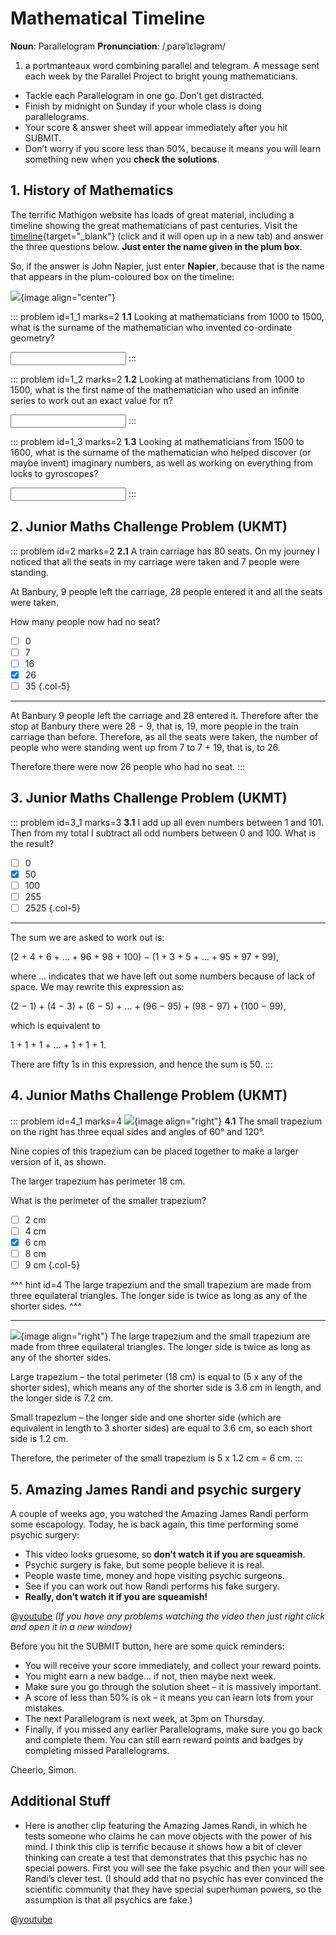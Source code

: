 # Mathematical Timeline

<div class="dictionary">

__Noun__: Parallelogram
__Pronunciation__: /ˌparəˈlɛləɡram/

1. a portmanteaux word combining parallel and telegram. A message sent each
week by the Parallel Project to bright young mathematicians.

</div>

*	Tackle each Parallelogram in one go. Don’t get distracted.
*	Finish by midnight on Sunday if your whole class is doing parallelograms.
*	Your score & answer sheet will appear immediately after you hit SUBMIT.
*	Don’t worry if you score less than 50%, because it means you will learn something new when you __check the solutions__.


## 1. History of Mathematics

The terrific Mathigon website has loads of great material, including a timeline showing the great mathematicians of past centuries. Visit the [timeline](https://mathigon.org/timeline){target="_blank"} (click and it will open up in a new tab) and answer the three questions below. __Just enter the name given in the plum box__.

So, if the answer is John Napier, just enter __Napier__, because that is the name that appears in the plum-coloured box on the timeline:

![](/resources/8-30-mathematical-timeline/1-napier.png){image align="center"}

::: problem id=1_1 marks=2
__1.1__ Looking at mathematicians from 1000 to 1500, what is the surname of the mathematician who invented co-ordinate geometry?

<input type="text" solution="ORESME"/>
:::

::: problem id=1_2 marks=2
__1.2__ Looking at mathematicians from 1000 to 1500, what is the first name of the mathematician who used an infinite series to work out an exact value for π?

<input type="text" solution="MADHAVA"/>
:::

::: problem id=1_3 marks=2
__1.3__ Looking at mathematicians from 1500 to 1600, what is the surname of the mathematician who helped discover (or maybe invent) imaginary numbers, as well as working on everything from locks to gyroscopes?

<input type="text" solution="CARDANO"/>
:::


## 2. Junior Maths Challenge Problem (UKMT)
<!--- 2018 (2) --->

::: problem id=2 marks=2
__2.1__ A train carriage has 80 seats. On my journey I noticed that all the seats in my carriage were taken and 7 people were standing.  

At Banbury, 9 people left the carriage, 28 people entered it and all the seats were taken.  

How many people now had no seat?

* [ ] 0
* [ ] 7
* [ ] 16
* [x] 26
* [ ] 35
{.col-5}

---

At Banbury 9 people left the carriage and 28 entered it. Therefore after the stop at Banbury there were 28 − 9, that is, 19, more people in the train carriage than before. Therefore, as all the seats were taken, the number of people who were standing went up from 7 to 7 + 19, that is, to 26.  

Therefore there were now 26 people who had no seat.
:::


## 3. Junior Maths Challenge Problem (UKMT)
<!--- 2017 (17) --->

::: problem id=3_1 marks=3
__3.1__ I add up all even numbers between 1 and 101. Then from my total I subtract all odd numbers between 0 and 100. What is the result?

* [ ] 0
* [x] 50
* [ ] 100
* [ ] 255
* [ ] 2525
{.col-5}

---

The sum we are asked to work out is:  

(2 + 4 + 6 + ... + 96 + 98 + 100) − (1 + 3 + 5 + ... + 95 + 97 + 99),  

where ... indicates that we have left out some numbers because of lack of space. We may rewrite this expression as:  

(2 − 1) + (4 − 3) + (6 − 5) + ... + (96 − 95) + (98 − 97) + (100 − 99),  

which is equivalent to  

1 + 1 + 1 + ... + 1 + 1 + 1.  

There are fifty 1s in this expression, and hence the sum is 50.
:::


## 4. Junior Maths Challenge Problem (UKMT)
<!--- 2017 (21) --->

::: problem id=4_1 marks=4
![](/resources/8-30-mathematical-timeline/4-trapezium.png){image align="right"}
__4.1__ The small trapezium on the right has three equal sides and angles of 60° and 120°.  

Nine copies of this trapezium can be placed together to make a larger version of it, as shown.  

The larger trapezium has perimeter 18 cm.  

What is the perimeter of the smaller trapezium?

* [ ] 2 cm
* [ ] 4 cm
* [x] 6 cm
* [ ] 8 cm
* [ ] 9 cm
{.col-5}

^^^ hint id=4
The large trapezium and the small trapezium are made from three equilateral triangles. The longer side is twice as long as any of the shorter sides.
^^^

---

![](/resources/8-30-mathematical-timeline/4-trapezium-answer.png){image align="right"}
The large trapezium and the small trapezium are made from three equilateral triangles. The longer side is twice as long as any of the shorter sides.  

Large trapezium – the total perimeter (18 cm) is equal to (5 x any of the shorter sides), which means any of the shorter side is 3.6 cm in length, and the longer side is 7.2 cm.  

Small trapezium – the longer side and one shorter side (which are equivalent in length to 3 shorter sides) are equal to 3.6 cm, so each short side is 1.2 cm.  

Therefore, the perimeter of the small trapezium is 5 x 1.2 cm = 6 cm.
:::


## 5. Amazing James Randi and psychic surgery

A couple of weeks ago, you watched the Amazing James Randi perform some
escapology. Today, he is back again, this time performing some psychic surgery:
*	This video looks gruesome, so __don’t watch it if you are squeamish__.
*	Psychic surgery is fake, but some people believe it is real.
*	People waste time, money and hope visiting psychic surgeons.
*	See if you can work out how Randi performs his fake surgery.
*	__Really, don’t watch it if you are squeamish!__

@[youtube](LjF1sUZEy2U?rel=0) _(If you have any problems watching the video then just right click and open it in a new window)_


Before you hit the SUBMIT button, here are some quick reminders:

*	You will receive your score immediately, and collect your reward points.
*	You might earn a new badge... if not, then maybe next week.
*	Make sure you go through the solution sheet – it is massively important.
*	A score of less than 50% is ok – it means you can learn lots from your mistakes.
*	The next Parallelogram is next week, at 3pm on Thursday.
*	Finally, if you missed any earlier Parallelograms, make sure you go back and complete them. You can still earn reward points and badges by completing missed Parallelograms.

Cheerio,
Simon.


## Additional Stuff

* Here is another clip featuring the Amazing James Randi, in which he tests someone who claims he can move objects with the power of his mind. I think this clip is terrific because it shows how a bit of clever thinking can create a test that demonstrates that this psychic has no special powers. First you will see the fake psychic and then your will see Randi’s clever test. (I should add that no psychic has ever convinced the scientific community that they have special superhuman powers, so the assumption is that all psychics are fake.)

@[youtube](7CASghTzNhc?rel=0&start=25)
